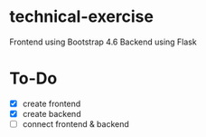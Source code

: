# technical-exercise
Frontend using Bootstrap 4.6
Backend using Flask

# To-Do
- [x] create frontend
- [x] create backend
- [ ] connect frontend & backend
